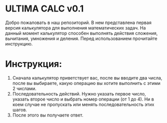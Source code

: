 # ULTIMA CALC v0.1 
Добро пожаловать в наш репозиторий. В нем представлена первая версия калькулятора для выполнения математических задач. На данный момент калькулятор способен выполнять действия сложения, вычитания, умножения и деления. Перед использованием прочитайте инструкцию.

# Инструкция: 
1. Сначала калькулятор приветствует вас, после вы вводите два числа, после вы выбираете, какую операцию вы хотите выполнить с этими 2 числами.
2. Последовательность действий. Нужно указать первое число, указать второе число и выбрать номер операции (от 1 до 4). Ни в коем случае не пропускать или менять последовательность этих шагов.
3. После этого вы получаете ответ.
